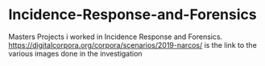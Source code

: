 # Incidence-Response-and-Forensics
Masters Projects i worked in Incidence Response and Forensics.
https://digitalcorpora.org/corpora/scenarios/2019-narcos/ is the link to the various images done in the investigation
